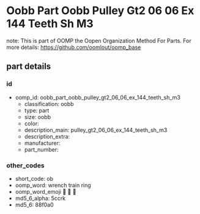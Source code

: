 # Oobb Part Oobb Pulley Gt2 06 06 Ex 144 Teeth Sh M3  

note: This is part of OOMP the Oopen Organization Method For Parts. For more details: https://github.com/oomlout/oomp_base

##  part details





### id
* oomp_id: oobb_part_oobb_pulley_gt2_06_06_ex_144_teeth_sh_m3
  * classification: oobb
  * type: part
  * size: oobb
  * color: 
  * description_main: pulley_gt2_06_06_ex_144_teeth_sh_m3
  * description_extra: 
  * manufacturer: 
  * part_number: 

### other_codes
* short_code: ob
* oomp_word: wrench train ring
* oomp_word_emoji :wrench: :train: :ring:
* md5_6_alpha: 5ccrk
* md5_6: 88f0a0